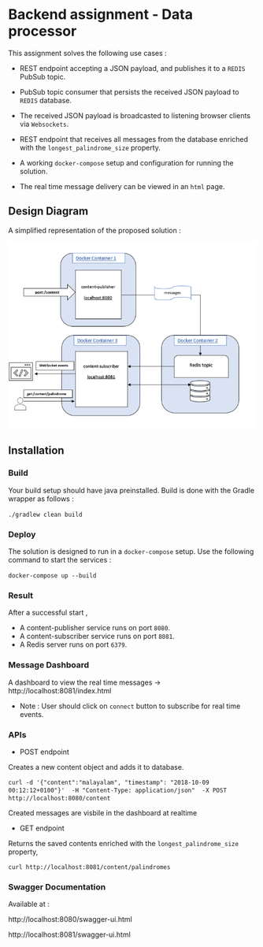 # Backend assignment - Data processor

This assignment solves the following use cases : 

-  REST endpoint accepting a JSON payload, and publishes it to a ```REDIS``` PubSub topic.

- PubSub topic consumer that persists the received JSON payload to ```REDIS``` database.

-  The received JSON payload is broadcasted to listening
browser clients via ```Websockets```.

-  REST endpoint that receives all messages from the database enriched with 
the ``longest_palindrome_size`` property.
 
-  A working ```docker-compose``` setup and configuration for running the solution.

-  The real time message delivery can be viewed in an ```html``` page.


## Design Diagram

A simplified representation of the proposed solution : 

![DesignDiagram](DesignDiagram.png)


## Installation
 
### Build

Your build setup should have java preinstalled.
Build is done with the Gradle wrapper as follows :

`./gradlew clean build`

### Deploy

The solution is designed to run in a ```docker-compose``` setup.
Use the following command to start the services : 

```docker-compose up --build```

### Result

After a successful start ,
-  A content-publisher service runs on port ```8080```.
-  A content-subscriber service runs on port ```8081```.
-  A Redis server runs on port ``6379``.

### Message Dashboard  
A dashboard to view the real time messages -> http://localhost:8081/index.html
- Note : User should click on  ```connect``` button to subscribe for real time events. 

### APIs

- POST endpoint 

Creates a new content object and adds it to database.
```
curl -d '{"content":"malayalam", "timestamp": "2018-10-09 00:12:12+0100"}'  -H "Content-Type: application/json"  -X POST http://localhost:8080/content
``````
Created messages are visbile in the dashboard at realtime
- GET endpoint 

Returns the saved contents enriched with the ```longest_palindrome_size``` property,
``` 
curl http://localhost:8081/content/palindromes
```

### Swagger Documentation

Available at :

  http://localhost:8080/swagger-ui.html

  http://localhost:8081/swagger-ui.html

